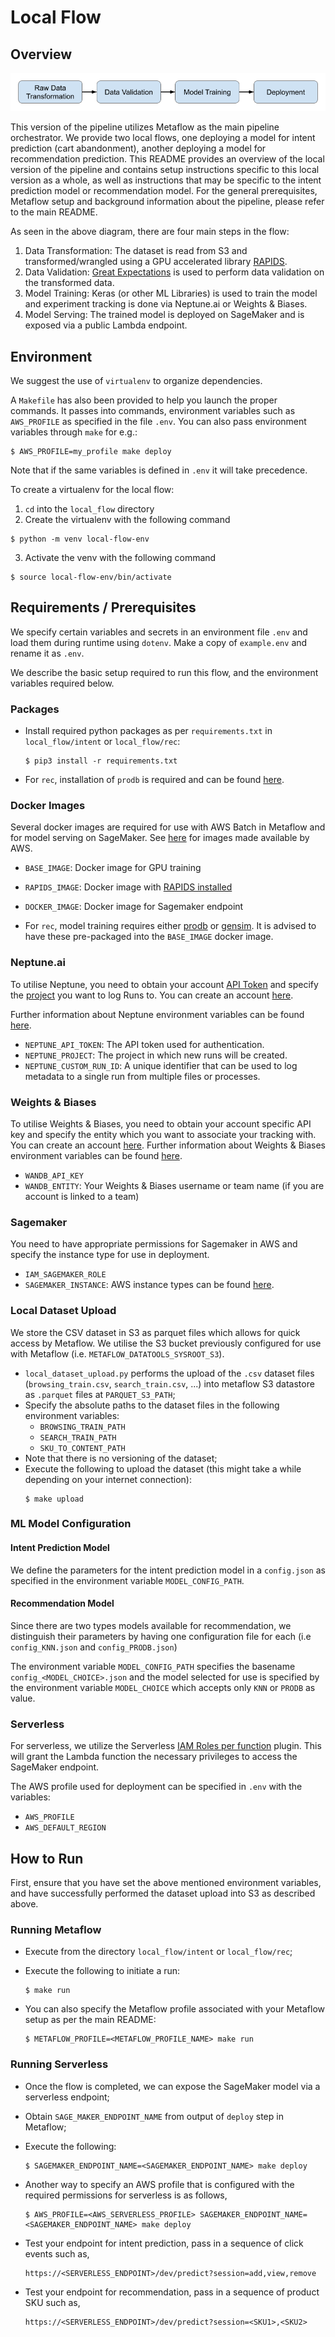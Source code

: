 # Local Flow


## Overview

![local_flow_diagram](imgs/local_flow.png)

This version of the pipeline utilizes Metaflow as the main pipeline orchestrator.
We provide two local flows, one deploying a model for intent prediction (cart abandonment), another deploying a model for recommendation prediction.
This README provides an overview of the local version of the pipeline and contains setup instructions specific to this local version as a whole,
as well as instructions that may be specific to the intent prediction model or recommendation model.
For the general prerequisites, Metaflow setup and background information about the pipeline, please refer to the main README.


As seen in the above diagram, there are four main steps in the flow:

1. Data Transformation: The dataset is read from S3 and transformed/wrangled using a GPU accelerated library [RAPIDS](https://rapids.ai/).
2. Data Validation: [Great Expectations](https://greatexpectations.io/) is used to perform data validation on the transformed data.
3. Model Training: Keras (or other ML Libraries) is used to train the model and experiment tracking is done via Neptune.ai or Weights & Biases.
4. Model Serving: The trained model is deployed on SageMaker and is exposed via a public Lambda endpoint.

[comment]: <> (   Gantry is used here for model monitoring.)

## Environment

We suggest the use of `virtualenv` to organize dependencies.

A `Makefile` has also been provided to help you launch the proper commands. It passes into commands, environment variables
such as `AWS_PROFILE` as specified in the file `.env`. You can also pass environment variables through `make` for e.g.:

  ```
  $ AWS_PROFILE=my_profile make deploy
  ```

Note that if the same variables is defined in `.env` it will take precedence.

To create a virtualenv for the local flow:

1. `cd` into the `local_flow` directory
2. Create the virtualenv with the following command

  ```
  $ python -m venv local-flow-env
  ```
3. Activate the venv with the following command

  ```
  $ source local-flow-env/bin/activate
  ```

## Requirements / Prerequisites

We specify certain variables and secrets in an environment file `.env` and load them
during runtime using `dotenv`. Make a copy of `example.env` and rename it as `.env`.

We describe the basic setup required to run this flow, and the environment variables required below.

### Packages

- Install required python packages as per `requirements.txt` in `local_flow/intent` or `local_flow/rec`:
  ```
  $ pip3 install -r requirements.txt
  ```
- For `rec`, installation of `prodb` is required and can be found [here](https://github.com/vinid/prodb).

[comment]: <> (- Install Gantry as per the gantry [guide]&#40;https://docs.gantry.io/en/latest/how-to/installation.html&#41;.)

### Docker Images

Several docker images are required for use with AWS Batch in Metaflow and
for model serving on SageMaker. See [here](https://github.com/aws/deep-learning-containers/blob/master/available_images.md)
for images made available by AWS.

- `BASE_IMAGE`: Docker image for GPU training
- `RAPIDS_IMAGE`: Docker image with [RAPIDS installed](https://rapids.ai/start.html#get-rapids)
- `DOCKER_IMAGE`: Docker image for Sagemaker endpoint


- For `rec`, model training requires either [prodb](https://github.com/vinid/prodb) or [gensim](https://radimrehurek.com/gensim/).
It is advised to have these pre-packaged into the `BASE_IMAGE` docker image.

### Neptune.ai 
To utilise Neptune, you need to obtain your account [API Token](https://docs.neptune.ai/getting-started/installation#authentication-neptune-api-token) and specify the [project](https://docs.neptune.ai/getting-started/installation#setting-the-project-name) you want to log Runs to. You can create an account [here](https://app.neptune.ai/register/).

Further information about Neptune environment variables can be found [here](https://docs.neptune.ai/api-reference/environment-variables).

- `NEPTUNE_API_TOKEN`: The API token used for authentication.
- `NEPTUNE_PROJECT`: The project in which new runs will be created.
- `NEPTUNE_CUSTOM_RUN_ID`: A unique identifier that can be used to log metadata to a single run from multiple files or processes.

### Weights & Biases

To utilise Weights & Biases, you need to obtain your account specific API key and specify the entity which you
want to associate your tracking with. You can create an account [here](https://app.wandb.ai/login?signup=true).
Further information about Weights & Biases environment variables can be found
[here](https://docs.wandb.ai/guides/track/advanced/environment-variables).

- `WANDB_API_KEY`
- `WANDB_ENTITY`: Your Weights & Biases username or team name (if you are account is linked to a team)

### Sagemaker

You need to have appropriate permissions for Sagemaker in AWS and specify the instance type for use in deployment.
  - `IAM_SAGEMAKER_ROLE`
  - `SAGEMAKER_INSTANCE`: AWS instance types can be found [here](https://aws.amazon.com/ec2/instance-types/).

### Local Dataset Upload

We store the CSV dataset in S3 as parquet files which allows for quick access by Metaflow. We utilise the S3 bucket previously
configured for use with Metaflow (i.e. `METAFLOW_DATATOOLS_SYSROOT_S3`).

- `local_dataset_upload.py` performs the upload of the `.csv` dataset files
  (`browsing_train.csv`, `search_train.csv`, ...) into metaflow S3
  datastore as `.parquet` files at `PARQUET_S3_PATH`;
- Specify the absolute paths to the dataset files in the following environment variables:
    - `BROWSING_TRAIN_PATH`
    - `SEARCH_TRAIN_PATH`
    - `SKU_TO_CONTENT_PATH`
- Note that there is no versioning of the dataset;
- Execute the following to upload the dataset (this might take a while depending
  on your internet connection):
  ```
  $ make upload
  ```

### ML Model Configuration

#### Intent Prediction Model
We define the parameters for the intent prediction model in a `config.json` as specified in
the environment variable `MODEL_CONFIG_PATH`.

#### Recommendation Model
Since there are two types models available for recommendation, we distinguish their parameters by having one
configuration file for each (i.e `config_KNN.json` and `config_PRODB.json`)

The environment variable `MODEL_CONFIG_PATH` specifies the basename `config_<MODEL_CHOICE>.json` and the model selected for
use is specified by the environment variable `MODEL_CHOICE` which accepts only `KNN` or `PRODB` as value.

### Serverless

For serverless, we utilize the Serverless [IAM Roles per function](https://www.serverless.com/plugins/serverless-iam-roles-per-function)
plugin. This will grant the Lambda function the necessary privileges to access the SageMaker endpoint.

The AWS profile used for deployment can be specified in `.env` with the variables:
- `AWS_PROFILE`
- `AWS_DEFAULT_REGION`


## How to Run

First, ensure that you have set the above mentioned environment variables, and have successfully
performed the dataset upload into S3 as described above.

### Running Metaflow

- Execute from the directory `local_flow/intent` or `local_flow/rec`;
- Execute the following to initiate a run:

  ```
  $ make run
  ```
- You can also specify the Metaflow profile associated with your Metaflow setup as per the main README:

  ```
  $ METAFLOW_PROFILE=<METAFLOW_PROFILE_NAME> make run
  ```

### Running Serverless
-  Once the flow is completed, we can expose the SageMaker model via a serverless endpoint;
-  Obtain `SAGE_MAKER_ENDPOINT_NAME` from output of `deploy` step in Metaflow;
-  Execute the following:
    ```
    $ SAGEMAKER_ENDPOINT_NAME=<SAGEMAKER_ENDPOINT_NAME> make deploy
    ```
- Another way to specify an AWS profile that is configured with the required permissions for serverless is as follows,
  ```
  $ AWS_PROFILE=<AWS_SERVERLESS_PROFILE> SAGEMAKER_ENDPOINT_NAME=<SAGEMAKER_ENDPOINT_NAME> make deploy
  ```


- Test your endpoint for intent prediction, pass in a sequence of click events such as,
  ```
  https://<SERVERLESS_ENDPOINT>/dev/predict?session=add,view,remove
  ```

- Test your endpoint for recommendation, pass in a sequence of product SKU such as,
  ```
  https://<SERVERLESS_ENDPOINT>/dev/predict?session=<SKU1>,<SKU2>
  ```

